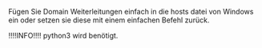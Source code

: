 Fügen Sie Domain Weiterleitungen einfach in die hosts datei von Windows ein oder setzen sie diese mit einem einfachen Befehl zurück.

!!!!INFO!!!!
python3 wird benötigt.
